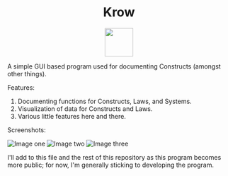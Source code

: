 <h1 align="center">Krow</h1>
<a href="https://github.com/Zeale/Krow"><p align="center"><img width="64px" height="64px" src="https://github.com/Zeale/Krow/blob/master/resources/krow/zeale/Kr%C3%B6w_hd.png"></img></p></a>


A simple GUI based program used for documenting Constructs (amongst other things).

Features:
   1. Documenting functions for Constructs, Laws, and Systems.
   2. Visualization of data for Constructs and Laws.
   3. Various little features here and there.
   
Screenshots:

![Image one](https://cloud.githubusercontent.com/assets/23391923/25060157/98b49d68-215c-11e7-9679-97ff82da3675.PNG)
![Image two](https://cloud.githubusercontent.com/assets/23391923/25060163/b5228898-215c-11e7-98b9-6afc493b9295.PNG)
![Image three](https://cloud.githubusercontent.com/assets/23391923/25060172/dbdbac80-215c-11e7-8e52-be5a1a901a3a.PNG)

I'll add to this file and the rest of this repository as this program becomes more public; for now, I'm generally sticking to developing the program.

